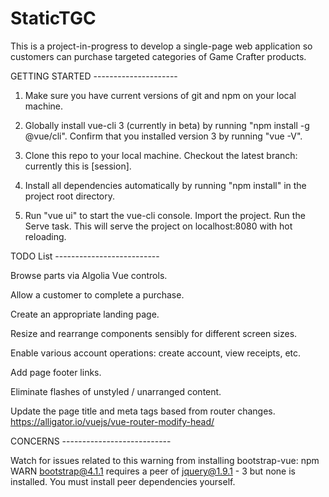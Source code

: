 # StaticTGC
This is a project-in-progress to develop a single-page web application so customers can purchase targeted categories of Game Crafter products.

GETTING STARTED ---------------------

1. Make sure you have current versions of git and npm on your local machine.

2. Globally install vue-cli 3 (currently in beta) by running "npm install -g @vue/cli". Confirm that you installed version 3 by running "vue -V".

3. Clone this repo to your local machine. Checkout the latest branch: currently this is [session].

4. Install all dependencies automatically by running "npm install" in the project root directory.

5. Run "vue ui" to start the vue-cli console. Import the project. Run the Serve task. This will serve the project on localhost:8080 with hot reloading.

TODO List --------------------------

Browse parts via Algolia Vue controls.

Allow a customer to complete a purchase.

Create an appropriate landing page.

Resize and rearrange components sensibly for different screen sizes.

Enable various account operations: create account, view receipts, etc.

Add page footer links.

Eliminate flashes of unstyled / unarranged content.

Update the page title and meta tags based from router changes. https://alligator.io/vuejs/vue-router-modify-head/

CONCERNS ---------------------------

Watch for issues related to this warning from installing bootstrap-vue:
  npm WARN bootstrap@4.1.1 requires a peer of jquery@1.9.1 - 3 but none is installed. You must install peer dependencies yourself.

